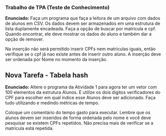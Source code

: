 ### Trabalho de TPA (Teste de Conhecimento)

<b>Enunciado:</b> Faça um programa que faça a leitura de um arquivo com dados de alunos em CSV.
Os dados devem ser armazenados em uma estrutura de lista duplamente encadeada.
Faça a opção de buscar por matricula e cpf.
Quando encontrar, ele deve mostrar os dados do aluno e também dar a opção de remover.

Na inserção não será permitido inserir CPFs nem matriculas iguais, então verifique se o cpf já nao existe antes de inserir outro aluno. A inserção deve ser ordenada por Nome no momento da inserção.

## Nova Tarefa - Tabela hash

<b>Enunciado:</b> Altere o programa da Atividade 1 para agora ter um vetor com 100 elementos da estrutura Alunos. E utilize os dois digitos verificadores do CPF para escolher em qual índice esse Alunos deve ser adicionado. Faça tudo utilizando e medindo métricas de tempo.

Coloque um comentário do tempo gasto para executar. Lembre que os alunos devem ser inseridos de forma ordenada pelo nome e você deve pesquisar se existem CPFs repetidos. Não precisa mais de verificar se a matrícula está repetida.